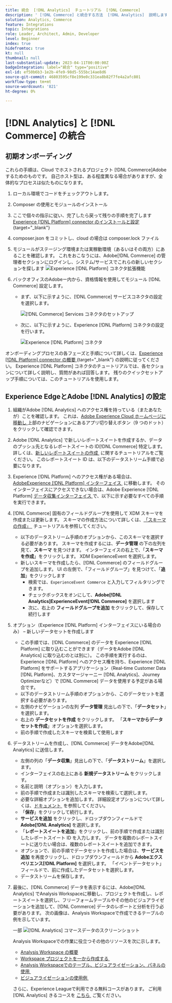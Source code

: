 ```yaml
---
title: 統合  [!DNL Analytics]  チュートリアル  [!DNL Commerce]
description: ' [!DNL Commerce] と統合する方法  [!DNL Analytics]  説明します。'
solution: Analytics, Commerce
feature: Integrations
topic: Integrations
role: Leader, Architect, Admin, Developer
level: Beginner
index: true
hidefromtoc: true
kt: null
thumbnail: null
last-substantial-update: 2023-04-11T00:00:00Z
badgeIntegration: label="統合" type="positive"
exl-id: ef50b6b3-1e2b-4fe9-98d5-555bc14ae8d6
source-git-commit: 46803595cf8e199e0c331ea8b82f7fe4a2afc801
workflow-type: tm+mt
source-wordcount: '821'
ht-degree: 0%

---
```


# [!DNL Analytics] と [!DNL Commerce] の統合

## 初期オンボーディング

これらの手順は、Cloud でホストされるプロジェクト [!DNL Commerce]Adobeするためのものです。 自己ホスト型は、ある程度異なる場合がありますが、全体的なプロセスは似たものになります。

1. ローカル環境でコードをチェックアウトします。
1. Composer の使用とモジュールのインストール
1. ここで個々の指示に従い、完了したら戻って残りの手順を完了します
   [Experience [!DNL Platform] connector のインストールと設定 &#x200B;](https://experienceleague.adobe.com/docs/commerce-merchant-services/experience-platform-connector/fundamentals/install.html?lang=ja){target="_blank"}


1. composer.json をコミットし、cloud の場合は composer.lock ファイル
1. モジュールがステージング環境または実稼動環境（あるいはその両方）にあることを確認します。
これをおこなうには、Adobe[!DNL Commerce] の管理者セクションにログインし、システム/サービスでこれらの新しいセクションを探します
   ![Experience [!DNL Platform] コネクタ拡張機能 &#x200B;](./assets/analytics-commerce/admin-view-experience-platform-commector-extension.png)

1. バックオフィスのAdobeー内から、資格情報を使用してモジュール [!DNL Commerce] 設定します。
   * まず、以下に示すように、[!DNL Commerce] サービスコネクタの設定を選択します。

     ![[!DNL Commerce] Services コネクタのセットアップ &#x200B;](./assets/analytics-commerce/commerce-services-connector-setup.png)
   * 次に、以下に示すように、Experience [!DNL Platform] コネクタの設定を行います。

     ![Experience [!DNL Platform] コネクタ &#x200B;](./assets/analytics-commerce/experience-platform-connector.png)

オンボーディングプロセスの各フェーズと手順について詳しくは、[Experience [!DNL Platform] connector の概要 &#x200B;](https://experienceleague.adobe.com/docs/commerce-merchant-services/experience-platform-connector/overview.html?lang=ja){target="_blank"} の説明に従ってください。 Experience [!DNL Platform] コネクタのチュートリアルでは、各セクションについて詳しく説明し、質問があれば回答します。 残りのクイックセットアップ手順については、このチュートリアルを使用します。

## Experience EdgeとAdobe [!DNL Analytics] の設定

1. 組織がAdobe [!DNL Analytics] へのアクセス権を持っている（またあなたが）ことを確認します。 これは、[Adobe Experience Cloud ホームページに移動し &#x200B;](https://experience.adobe.com/) 上部のナビゲーションにあるアプリ切り替えボタン（9 つのドット）をクリックして確認できます。

1. Adobe [!DNL Analytics] で新しいレポートスイートを作成するか、データのプッシュ先となるレポートスイートの ID[!DNL Commerce] 特定します。 詳しくは、[&#x200B; 新しいレポートスイートの作成 &#x200B;](https://experienceleague.adobe.com/docs/analytics-learn/tutorials/intro-to-analytics/analytics-basics/understanding-and-creating-report-suites.html?lang=ja) に関するチュートリアルをご覧ください。 このレポートスイート ID は、以下のデータストリーム手順で必要になります。

1. Experience [!DNL Platform] へのアクセス権がある場合は、[AdobeExperience [!DNL Platform]  インターフェイス &#x200B;](https://platform.adobe.com) に移動します。 そのインターフェイスにアクセスできない場合は、Adobe Experience [!DNL Platform] [&#x200B; データ収集インターフェイス &#x200B;](https://experience.adobe.com/#/data-collection) で、以下に示す必要なすべての手順を実行できます。

1. [!DNL Commerce] 固有のフィールドグループを使用して XDM スキーマを作成または更新します。 スキーマの作成方法について詳しくは、[&#x200B; 「スキーマの作成」 &#x200B;](https://experienceleague.adobe.com/docs/platform-learn/tutorials/schemas/create-schemas.html?lang=ja) チュートリアルを参照してください。
   * 以下のデータストリーム手順のオプションから、このスキーマを選択する必要があります。 スキーマを作成するには、**データ管理** の下の左列を見て、**スキーマ** を見つけます。 インターフェイスの右上で、「**スキーマを作成**」をクリックします。 XDM ExperienceEvent を選択します。
   * 新しいスキーマを作成したら、[!DNL Commerce] のフィールドグループを追加します。 UI の左側で、「フィールドグループ」を見つけて、「**追加**」をクリックします
      * 検索では、`ExperienceEvent Commerce` と入力してフィルタリングできます。
      * チェックボックスをオンにして、**Adobe[!DNL Analytics]ExperienceEvent[!DNL Commerce]** を選択します
      * 次に、右上の **フィールドグループを追加** をクリックして、保存して続行します

1. オプション（Experience [!DNL Platform] インターフェイスにいる場合のみ） – 新しいデータセットを作成します
   * この手順では、[!DNL Commerce] のデータを Experience [!DNL Platform] に取り込むことができます（データをAdobe [!DNL Analytics] に取り込むのとは別に）。 この手順を実行するのは、Experience [!DNL Platform] へのアクセス権を持ち、Experience [!DNL Platform] をサポートするアプリケーション（Real-time Customer Data [!DNL Platform]、カスタマージャーニー [!DNL Analytics]、Journey Optimizerなど）で [!DNL Commerce] データを使用する予定がある場合です。
   * 以下のデータストリーム手順のオプションから、このデータセットを選択する必要があります。
   * 左側のナビゲーションの左列 **データ管理** 見出しの下で、「**データセット**」を選択します。
   * 右上の **データセットを作成** をクリックします。 「**スキーマからデータセットを作成**」オプションを選択します。
   * 前の手順で作成したスキーマを検索して使用します

1. データストリームを作成し、[!DNL Commerce] データをAdobe[!DNL Analytics] に送信します。
   * 左側の列の「**データ収集**」見出しの下で、「**データストリーム**」を選択します。
   * インターフェイスの右上にある **新規データストリーム** をクリックします。
   * 名前と説明（オプション）を入力します。
   * 前の手順で作成または識別したスキーマを検索して選択します。
   * 必要な詳細オプションを追加します。 詳細設定オプションについて詳しくは、[&#x200B; ドキュメント &#x200B;](https://experienceleague.adobe.com/docs/experience-platform/datastreams/configure.html?lang=ja) を参照してください。
   * 「**保存**」をクリックして続行します。
   * **サービスを追加** をクリックし、ドロップダウンフィールドで **Adobe[!DNL Analytics]** を選択します。
   * 「**レポートスイートを追加**」をクリックし、前の手順で作成または識別したレポートスイート ID を入力します。 データを複数のレポートスイートに送りたい場合は、複数のレポートスイートを追加できます。
   * オプションで、前の手順でデータセットを作成した場合は、**サービスを追加** を再度クリックし、ドロップダウンフィールドから **Adobeエクスペリエンス[!DNL Platform]** を選択します。 「イベントデータセット」フィールドで、前に作成したデータセットを選択します。
   * データストリームを保存します。

1. 最後に、[!DNL Commerce] データを表示するには、Adobe[!DNL Analytics] でAnalysis Workspaceに移動し、プロジェクトを作成し、レポートスイートを選択し、フリーフォームテーブルやその他のビジュアライゼーションを追加して、[!DNL Commerce] データのレポートと分析を行う必要があります。 次の画像は、Analysis Workspaceで作成できるテーブルの例を示しています。

   一部 ![[!DNL Analytics] コマースデータのスクリーンショット &#x200B;](./assets/analytics-commerce/analytics-screenshot-commerce-items.png)

   Analysis Workspaceでの作業に役立つその他のリソースを次に示します。

   * [Analysis Workspace の概要](https://experienceleague.adobe.com/docs/analytics-learn/tutorials/analysis-workspace/analysis-workspace-basics/analysis-workspace-overview.html?lang=ja)
   * [Workspace プロジェクトを一から作成する &#x200B;](https://experienceleague.adobe.com/docs/analytics-learn/tutorials/analysis-workspace/analysis-workspace-basics/building-a-workspace-project-from-scratch.html?lang=ja)
   * [Analysis Workspaceでのテーブル、ビジュアライゼーション、パネルの使用 &#x200B;](https://experienceleague.adobe.com/docs/analytics-learn/tutorials/analysis-workspace/using-panels/using-tables-visualizations-and-panels.html?lang=ja)
   * [&#x200B; ビジュアライゼーションの使用例 &#x200B;](https://experienceleague.adobe.com/docs/analytics-learn/tutorials/analysis-workspace/visualizations/visualization-use-cases.html?lang=ja)

   さらに、Experience Leagueで利用できる無料コースがあります。 ご利用 [!DNL Analytics] きるコースを [&#x200B; こちら &#x200B;](https://experienceleague.adobe.com/ja?lang=en&Solution=Analytics#courses) ご覧ください。
